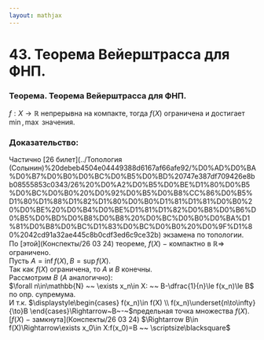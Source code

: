 ```yaml
---  
layout: mathjax  
---  
```

  
# 43. Теорема Вейерштрасса для ФНП.  
  
### Теорема. Теорема Вейерштрасса для ФНП.  
$f:X\to\mathbb{R}$ непрерывна на компакте, тогда $f(X)$ ограничена и достигает $\min,\max$ значения.  
  
### Доказательство:  
Частично [26 билет](../Топология (Солынин)%20debeb4504e04449388d6167af66afe92/%D0%AD%D0%BA%D0%B7%D0%B0%D0%BC%D0%B5%D0%BD%20747e387df709426e8bb08555853c0343/26%20%D0%A2%D0%B5%D0%BE%D1%80%D0%B5%D0%BC%D0%B0%20%D0%92%D0%B5%D0%B8%CC%86%D0%B5%D1%80%D1%88%D1%82%D1%80%D0%B0%D1%81%D1%81%D0%B0%20%D0%BE%20%D0%B4%D0%BE%D1%81%D1%82%D0%B8%D0%B6%D0%B5%D0%BD%D0%B8%D0%B8%20%D0%BC%D0%B0%D0%BA%D1%81%D0%B8%D0%BC%D1%83%D0%BC%D0%B0%20%D0%9F%D1%80%2042cd91a32ae445c8b0cdf3ed6c9ce32b) экзамена по топологии.  
По [этой](Конспекты/26 03 24) теореме, $f(X)~-~$компактно в $\mathbb{R}\Rightarrow$ ограничено.  
Пусть $A=\inf f(X),B=\sup f(X)$.  
Так как $f(X)$ ограничена, то $A$ и $B$ конечны.  
Рассмотрим $B~(A$ аналогично$)$:  
$\forall n\in\mathbb{N} ~~ \exists x_n\in X: ~~ B-\dfrac{1}{n}\le f(x_n)\le B$ по опр. супремума.  
И т.к. $\displaystyle\begin{cases}  
f(x_n)\in f(X)  
\\  
f(x_n)\underset{n\to\infty}{\to}B  
\end{cases}\Rightarrow~B~-~$предельная точка множества $f(X)$. [$f(X)~-~$замкнута](Конспекты/26 03 24) $\Rightarrow B\in f(X)\Rightarrow\exists x_0\in X:f(x_0)=B ~~ \scriptsize\blacksquare$  
